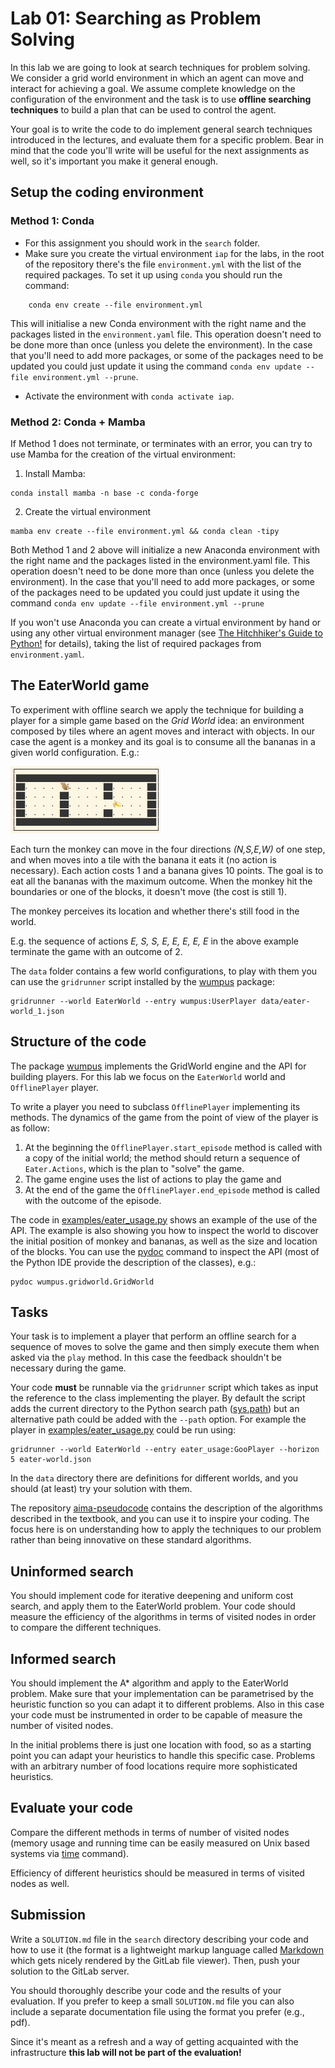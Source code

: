 # Lab 01: Searching as Problem Solving

In this lab we are going to look at search techniques for problem solving. We consider a grid world environment in which an agent can move and interact for achieving a goal. We assume complete knowledge on the configuration of the environment and the task is to use **offline searching techniques** to build a plan that can be used to control the agent.

Your goal is to write the code to do implement general search techniques introduced in the lectures, and evaluate them for a specific problem. Bear in mind that the code you'll write will be useful for the next assignments as well, so it's important you make it general enough.

## Setup the coding environment

### Method 1: Conda

- For this assignment you should work in the `search` folder.
- Make sure you create the virtual environment `iap` for the labs, in the root of the repository there's the file `environment.yml` with the list of the required packages. To set it up using `conda` you should run the command:

~~~
    conda env create --file environment.yml
~~~

This will initialise a new Conda environment with the right name and the packages listed in the `environment.yaml` file. This operation doesn't need to be done more than once (unless you delete the environment). In the case that you'll need to add more packages, or some of the packages need to be updated you could just update it using the command `conda env update --file environment.yml --prune`.

- Activate the environment with `conda activate iap`.

### Method 2: Conda + Mamba

If Method 1 does not terminate, or terminates with an error, you can try to use Mamba for the creation of the virtual environment:

1. Install Mamba:

~~~
conda install mamba -n base -c conda-forge
~~~

2.  Create the virtual environment

~~~
mamba env create --file environment.yml && conda clean -tipy
~~~

Both Method 1 and 2 above will initialize a new Anaconda environment with the right name and the packages listed in the environment.yaml file. This operation doesn't need to be done more than once (unless you delete the environment). In the case that you'll need to add more packages, or some of the packages need to be updated you could just update it using the command `conda env update --file environment.yml --prune`

If you won't use Anaconda you can create a virtual environment by hand or using any other virtual environment manager (see [The Hitchhiker's Guide to Python!](https://docs.python-guide.org/dev/virtualenvs/) for details), taking the list of required packages from `environment.yaml`.

## The EaterWorld game

To experiment with offline search we apply the technique for building a player for a simple game based on the _Grid World_ idea: an environment composed by tiles where an agent moves and interact with objects. In our case the agent is a monkey and its goal is to consume all the bananas in a given world configuration. E.g.:

![gridword](gridworld.png)

Each turn the monkey can move in the four directions _(N,S,E,W)_ of one step, and when moves into a tile with the banana it eats it (no action is necessary). Each action costs 1 and a banana gives 10 points. The goal is to eat all the bananas with the maximum outcome. When the monkey hit the boundaries or one of the blocks, it doesn't move (the cost is still 1).

The monkey perceives its location and whether there's still food in the world.

E.g. the sequence of actions _E, S, S, E, E, E, E, E_ in the above example terminate the game with an outcome of 2.

The `data` folder contains a few world configurations, to play with them you can use the `gridrunner` script installed by the [wumpus](https://gitlab.inf.unibz.it/Davide.Lanti1/wumpus-tessaris) package:

~~~
gridrunner --world EaterWorld --entry wumpus:UserPlayer data/eater-world_1.json
~~~

## Structure of the code

The package [wumpus](https://gitlab.inf.unibz.it/Davide.Lanti1/wumpus-tessaris) implements the GridWorld engine and the API for building players. For this lab we focus on the `EaterWorld` world and `OfflinePlayer` player.

To write a player you need to subclass `OfflinePlayer` implementing its methods. The dynamics of the game from the point of view of the player is as follow:

1. At the beginning the `OfflinePlayer.start_episode` method is called with a copy of the initial world; the method should return a sequence of `Eater.Actions`, which is the plan to "solve" the game.
2. The game engine uses the list of actions to play the game and
3. At the end of the game the `OfflinePlayer.end_episode` method is called with the outcome of the episode.

The code in [examples/eater_usage.py](https://gitlab.inf.unibz.it/Davide.Lanti1/wumpus-tessaris/-/blob/master/examples/eater_usage.py) shows an example of the use of the API. The example is also showing you how to inspect the world to discover the initial position of monkey and bananas, as well as the size and location of the blocks. You can use the [pydoc](https://docs.python.org/3/library/pydoc.html) command to inspect the API (most of the Python IDE provide the description of the classes), e.g.:

~~~
pydoc wumpus.gridworld.GridWorld
~~~

## Tasks

Your task is to implement a player that perform an offline search for a sequence of moves to solve the game and then simply execute them when asked via the `play` method. In this case the feedback shouldn't be necessary during the game.

Your code **must** be runnable via the `gridrunner` script which takes as input the reference to the class implementing the player. By default the script adds the current directory to the Python search path ([sys.path](https://docs.python.org/3/library/sys.html#sys.path)) but an alternative path could be added with the `--path` option. For example the player in [examples/eater_usage.py](https://gitlab.inf.unibz.it/Davide.Lanti1/wumpus-tessaris/-/blob/master/examples/eater_usage.py) could be run using:

~~~
gridrunner --world EaterWorld --entry eater_usage:GooPlayer --horizon 5 eater-world.json
~~~

In the `data` directory there are definitions for different worlds, and you should (at least) try your solution with them.

The repository [aima-pseudocode](https://github.com/aimacode/aima-pseudocode) contains the description of the algorithms described in the textbook, and you can use it to inspire your coding. The focus here is on understanding how to apply the techniques to our problem rather than being innovative on these standard algorithms.

## Uninformed search

You should implement code for iterative deepening and uniform cost search, and apply them to the EaterWorld problem. Your code should measure the efficiency of the algorithms in terms of visited nodes in order to compare the different techniques.

## Informed search

You should implement the A* algorithm and apply to the EaterWorld problem. Make sure that your implementation can be parametrised by the heuristic function so you can adapt it to different problems. Also in this case your code must be instrumented in order to be capable of measure the number of visited nodes.

In the initial problems there is just one location with food, so as a starting point you can adapt your heuristics to handle this specific case. Problems with an arbitrary number of food locations require more sophisticated heuristics.

## Evaluate your code

Compare the different methods in terms of number of visited nodes (memory usage and running time can be easily measured on Unix based systems via [time](https://man7.org/linux/man-pages/man1/time.1.html) command).

Efficiency of different heuristics should be measured in terms of visited nodes as well.

## Submission

Write a `SOLUTION.md` file in the `search` directory describing your code and how to use it (the format is a lightweight markup language called [Markdown](https://gitlab.inf.unibz.it/help/user/markdown.md) which gets nicely rendered by the GitLab file viewer). Then, push your solution to the GitLab server.

You should thoroughly describe your code and the results of your evaluation. If you prefer to keep a small `SOLUTION.md` file you can also include a separate documentation file using the format you prefer (e.g., pdf).

Since it's meant as a refresh and a way of getting acquainted with the infrastructure **this lab will not be part of the evaluation!**
